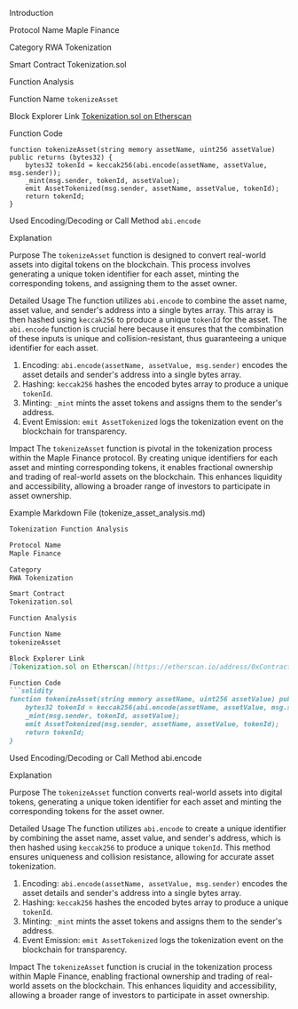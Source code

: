 Introduction

Protocol Name
Maple Finance

Category
RWA Tokenization

Smart Contract
Tokenization.sol

Function Analysis

Function Name
`tokenizeAsset`

Block Explorer Link
[Tokenization.sol on Etherscan](https://etherscan.io/address/0xContractAddress#code)

Function Code
```solidity
function tokenizeAsset(string memory assetName, uint256 assetValue) public returns (bytes32) {
    bytes32 tokenId = keccak256(abi.encode(assetName, assetValue, msg.sender));
    _mint(msg.sender, tokenId, assetValue);
    emit AssetTokenized(msg.sender, assetName, assetValue, tokenId);
    return tokenId;
}
```

Used Encoding/Decoding or Call Method
`abi.encode`

Explanation

Purpose
The `tokenizeAsset` function is designed to convert real-world assets into digital tokens on the blockchain. This process involves generating a unique token identifier for each asset, minting the corresponding tokens, and assigning them to the asset owner.

Detailed Usage
The function utilizes `abi.encode` to combine the asset name, asset value, and sender's address into a single bytes array. This array is then hashed using `keccak256` to produce a unique `tokenId` for the asset. The `abi.encode` function is crucial here because it ensures that the combination of these inputs is unique and collision-resistant, thus guaranteeing a unique identifier for each asset.

1. Encoding: `abi.encode(assetName, assetValue, msg.sender)` encodes the asset details and sender's address into a single bytes array.
2. Hashing: `keccak256` hashes the encoded bytes array to produce a unique `tokenId`.
3. Minting: `_mint` mints the asset tokens and assigns them to the sender's address.
4. Event Emission: `emit AssetTokenized` logs the tokenization event on the blockchain for transparency.

Impact
The `tokenizeAsset` function is pivotal in the tokenization process within the Maple Finance protocol. By creating unique identifiers for each asset and minting corresponding tokens, it enables fractional ownership and trading of real-world assets on the blockchain. This enhances liquidity and accessibility, allowing a broader range of investors to participate in asset ownership.


Example Markdown File (tokenize_asset_analysis.md)

```markdown
Tokenization Function Analysis

Protocol Name
Maple Finance

Category
RWA Tokenization

Smart Contract
Tokenization.sol

Function Analysis

Function Name
tokenizeAsset

Block Explorer Link
[Tokenization.sol on Etherscan](https://etherscan.io/address/0xContractAddress#code)

Function Code
```solidity
function tokenizeAsset(string memory assetName, uint256 assetValue) public returns (bytes32) {
    bytes32 tokenId = keccak256(abi.encode(assetName, assetValue, msg.sender));
    _mint(msg.sender, tokenId, assetValue);
    emit AssetTokenized(msg.sender, assetName, assetValue, tokenId);
    return tokenId;
}
```

Used Encoding/Decoding or Call Method
abi.encode

Explanation

Purpose
The `tokenizeAsset` function converts real-world assets into digital tokens, generating a unique token identifier for each asset and minting the corresponding tokens for the asset owner.

Detailed Usage
The function utilizes `abi.encode` to create a unique identifier by combining the asset name, asset value, and sender's address, which is then hashed using `keccak256` to produce a unique `tokenId`. This method ensures uniqueness and collision resistance, allowing for accurate asset tokenization.

1. Encoding: `abi.encode(assetName, assetValue, msg.sender)` encodes the asset details and sender's address into a single bytes array.
2. Hashing: `keccak256` hashes the encoded bytes array to produce a unique `tokenId`.
3. Minting: `_mint` mints the asset tokens and assigns them to the sender's address.
4. Event Emission: `emit AssetTokenized` logs the tokenization event on the blockchain for transparency.

Impact
The `tokenizeAsset` function is crucial in the tokenization process within Maple Finance, enabling fractional ownership and trading of real-world assets on the blockchain. This enhances liquidity and accessibility, allowing a broader range of investors to participate in asset ownership.
